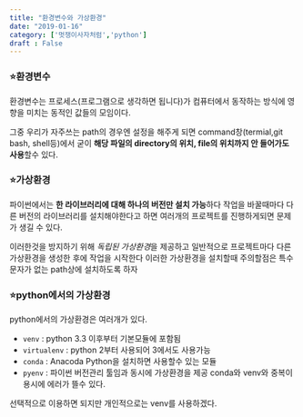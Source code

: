 ```yaml
---
title: "환경변수와 가상환경"
date: "2019-01-16"
category: ['멋쟁이사자처럼','python']
draft : False
---
```



### ⭐환경변수

환경변수는 프로세스(프로그램으로 생각하면 됩니다)가 컴퓨터에서
동작하는 방식에 영향을 미치는 동적인 값들의 모임이다.

그중 우리가 자주쓰는 path의 경우엔 설정을 해주게 되면 
command창(termial,git bash, shell등)에서 
굳이 **해당 파일의 directory의 위치, file의 위치까지 안 들어가도 사용**할수 있다.


### ⭐가상환경

파이썬에서는 **한 라이브러리에 대해 하나의 버전만 설치 가능**하다
작업을 바꿀때마다 다른 버전의 라이브러리를 설치해야한다고 하면
여러개의 프로젝트를 진행하게되면 문제가 생길 수 있다.

이러한것을 방지하기 위해 *독립된 가상환경*을 제공하고
일반적으로 프로젝트마다 다른 가상환경을 생성한 후에 작업을 시작한다
이러한 가상환경을 설치할때 주의할점은 특수문자가 없는 path상에 설치하도록 하자


### ⭐python에서의 가상환경

python에서의 가상환경은 여러개가 있다.

* `venv` : python 3.3 이후부터 기본모듈에 포함됨
* `virtualenv` : python 2부터 사용되어 3에서도 사용가능
* `conda` : Anacoda Python을 설치하면 사용할수 있는 모듈
* `pyenv` : 파이썬 버전관리 툴임과 동시에 가상환경을 제공
          conda와 venv와 중복이용시에 에러가 뜰수 있다.

선택적으로 이용하면 되지만 개인적으로는 venv를 사용하겠다.